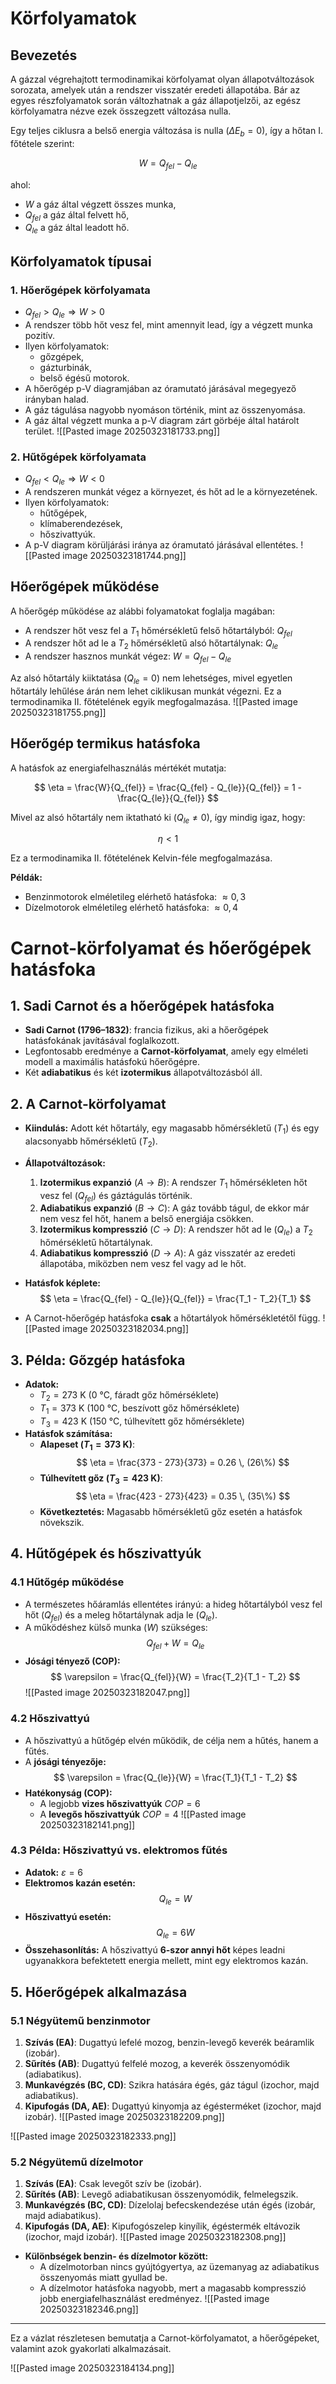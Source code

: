 # Körfolyamatok

## Bevezetés
A gázzal végrehajtott termodinamikai körfolyamat olyan állapotváltozások sorozata, amelyek után a rendszer visszatér eredeti állapotába. Bár az egyes részfolyamatok során változhatnak a gáz állapotjelzői, az egész körfolyamatra nézve ezek összegzett változása nulla.

Egy teljes ciklusra a belső energia változása is nulla ($\Delta E_b = 0$), így a hőtan I. főtétele szerint:

$$ W = Q_{fel} - Q_{le} $$

ahol:
- $W$ a gáz által végzett összes munka,
- $Q_{fel}$ a gáz által felvett hő,
- $Q_{le}$ a gáz által leadott hő.

## Körfolyamatok típusai
### 1. Hőerőgépek körfolyamata
- $Q_{fel} > Q_{le} \Rightarrow W > 0$
- A rendszer több hőt vesz fel, mint amennyit lead, így a végzett munka pozitív.
- Ilyen körfolyamatok:
  - gőzgépek,
  - gázturbinák,
  - belső égésű motorok.
- A hőerőgép p-V diagramjában az óramutató járásával megegyező irányban halad.
- A gáz tágulása nagyobb nyomáson történik, mint az összenyomása.
- A gáz által végzett munka a p-V diagram zárt görbéje által határolt terület.
![[Pasted image 20250323181733.png]]
### 2. Hűtőgépek körfolyamata
- $Q_{fel} < Q_{le} \Rightarrow W < 0$
- A rendszeren munkát végez a környezet, és hőt ad le a környezetének.
- Ilyen körfolyamatok:
  - hűtőgépek,
  - klímaberendezések,
  - hőszivattyúk.
- A p-V diagram körüljárási iránya az óramutató járásával ellentétes.
![[Pasted image 20250323181744.png]]
## Hőerőgépek működése
A hőerőgép működése az alábbi folyamatokat foglalja magában:
- A rendszer hőt vesz fel a $T_1$ hőmérsékletű felső hőtartályból: $Q_{fel}$
- A rendszer hőt ad le a $T_2$ hőmérsékletű alsó hőtartálynak: $Q_{le}$
- A rendszer hasznos munkát végez: $W = Q_{fel} - Q_{le}$

Az alsó hőtartály kiiktatása ($Q_{le} = 0$) nem lehetséges, mivel egyetlen hőtartály lehűlése árán nem lehet ciklikusan munkát végezni. Ez a termodinamika II. főtételének egyik megfogalmazása.
![[Pasted image 20250323181755.png]]
## Hőerőgép termikus hatásfoka
A hatásfok az energiafelhasználás mértékét mutatja:

$$ \eta = \frac{W}{Q_{fel}} = \frac{Q_{fel} - Q_{le}}{Q_{fel}} = 1 - \frac{Q_{le}}{Q_{fel}} $$

Mivel az alsó hőtartály nem iktatható ki ($Q_{le} \neq 0$), így mindig igaz, hogy:

$$ \eta < 1 $$

Ez a termodinamika II. főtételének Kelvin-féle megfogalmazása.

**Példák:**
- Benzinmotorok elméletileg elérhető hatásfoka: $\approx 0,3$
- Dízelmotorok elméletileg elérhető hatásfoka: $\approx 0,4$

# Carnot-körfolyamat és hőerőgépek hatásfoka

## 1. Sadi Carnot és a hőerőgépek hatásfoka
- **Sadi Carnot (1796–1832)**: francia fizikus, aki a hőerőgépek hatásfokának javításával foglalkozott.
- Legfontosabb eredménye a **Carnot-körfolyamat**, amely egy elméleti modell a maximális hatásfokú hőerőgépre.
- Két **adiabatikus** és két **izotermikus** állapotváltozásból áll.

## 2. A Carnot-körfolyamat
- **Kiindulás:** Adott két hőtartály, egy magasabb hőmérsékletű ($T_1$) és egy alacsonyabb hőmérsékletű ($T_2$).
- **Állapotváltozások:**
  1. **Izotermikus expanzió** ($A \to B$): A rendszer $T_1$ hőmérsékleten hőt vesz fel ($Q_{fel}$) és gáztágulás történik.
  2. **Adiabatikus expanzió** ($B \to C$): A gáz tovább tágul, de ekkor már nem vesz fel hőt, hanem a belső energiája csökken.
  3. **Izotermikus kompresszió** ($C \to D$): A rendszer hőt ad le ($Q_{le}$) a $T_2$ hőmérsékletű hőtartálynak.
  4. **Adiabatikus kompresszió** ($D \to A$): A gáz visszatér az eredeti állapotába, miközben nem vesz fel vagy ad le hőt.

- **Hatásfok képlete:**
  $$
  \eta = \frac{Q_{fel} - Q_{le}}{Q_{fel}} = \frac{T_1 - T_2}{T_1}
  $$
- A Carnot-hőerőgép hatásfoka **csak** a hőtartályok hőmérsékletétől függ.
![[Pasted image 20250323182034.png]]
## 3. Példa: Gőzgép hatásfoka
- **Adatok:**
  - $T_2 = 273$ K (0 °C, fáradt gőz hőmérséklete)
  - $T_1 = 373$ K (100 °C, beszívott gőz hőmérséklete)
  - $T_3 = 423$ K (150 °C, túlhevített gőz hőmérséklete)
- **Hatásfok számítása:**
  - **Alapeset ($T_1 = 373$ K)**:
    $$
    \eta = \frac{373 - 273}{373} = 0.26 \, (26\%)
    $$
  - **Túlhevített gőz ($T_3 = 423$ K)**:
    $$
    \eta = \frac{423 - 273}{423} = 0.35 \, (35\%)
    $$
  - **Következtetés:** Magasabb hőmérsékletű gőz esetén a hatásfok növekszik.

## 4. Hűtőgépek és hőszivattyúk
### 4.1 Hűtőgép működése
- A természetes hőáramlás ellentétes irányú: a hideg hőtartályból vesz fel hőt ($Q_{fel}$) és a meleg hőtartálynak adja le ($Q_{le}$).
- A működéshez külső munka ($W$) szükséges:
  $$
  Q_{fel} + W = Q_{le}
  $$
- **Jósági tényező (COP):**
  $$
  \varepsilon = \frac{Q_{fel}}{W} = \frac{T_2}{T_1 - T_2}
  $$
![[Pasted image 20250323182047.png]]
### 4.2 Hőszivattyú
- A hőszivattyú a hűtőgép elvén működik, de célja nem a hűtés, hanem a fűtés.
- A **jósági tényezője:**
  $$
  \varepsilon = \frac{Q_{le}}{W} = \frac{T_1}{T_1 - T_2}
  $$
- **Hatékonyság (COP):**
  - A legjobb **vizes hőszivattyúk** $COP = 6$
  - A **levegős hőszivattyúk** $COP = 4$
![[Pasted image 20250323182141.png]]
### 4.3 Példa: Hőszivattyú vs. elektromos fűtés
- **Adatok:** $\varepsilon = 6$
- **Elektromos kazán esetén:**
  $$
  Q_{le} = W
  $$
- **Hőszivattyú esetén:**
  $$
  Q_{le} = 6W
  $$
- **Összehasonlítás:** A hőszivattyú **6-szor annyi hőt** képes leadni ugyanakkora befektetett energia mellett, mint egy elektromos kazán.

## 5. Hőerőgépek alkalmazása
### 5.1 Négyütemű benzinmotor
1. **Szívás (EA)**: Dugattyú lefelé mozog, benzin-levegő keverék beáramlik (izobár).
2. **Sűrítés (AB)**: Dugattyú felfelé mozog, a keverék összenyomódik (adiabatikus).
3. **Munkavégzés (BC, CD)**: Szikra hatására égés, gáz tágul (izochor, majd adiabatikus).
4. **Kipufogás (DA, AE)**: Dugattyú kinyomja az égésterméket (izochor, majd izobár).
![[Pasted image 20250323182209.png]]

![[Pasted image 20250323182333.png]]
### 5.2 Négyütemű dízelmotor
1. **Szívás (EA)**: Csak levegőt szív be (izobár).
2. **Sűrítés (AB)**: Levegő adiabatikusan összenyomódik, felmelegszik.
3. **Munkavégzés (BC, CD)**: Dízelolaj befecskendezése után égés (izobár, majd adiabatikus).
4. **Kipufogás (DA, AE)**: Kipufogószelep kinyílik, égéstermék eltávozik (izochor, majd izobár).
![[Pasted image 20250323182308.png]]
- **Különbségek benzin- és dízelmotor között:**
  - A dízelmotorban nincs gyújtógyertya, az üzemanyag az adiabatikus összenyomás miatt gyullad be.
  - A dízelmotor hatásfoka nagyobb, mert a magasabb kompresszió jobb energiafelhasználást eredményez.
![[Pasted image 20250323182346.png]]
---
Ez a vázlat részletesen bemutatja a Carnot-körfolyamatot, a hőerőgépeket, valamint azok gyakorlati alkalmazásait.

![[Pasted image 20250323184134.png]]